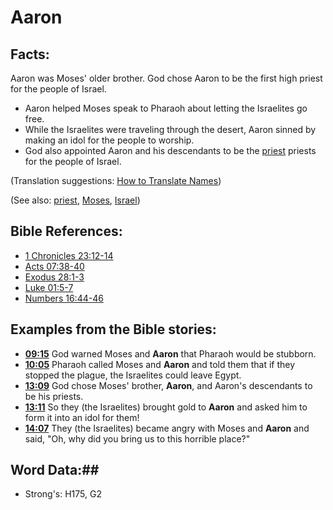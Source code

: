 # Aaron #

## Facts: ##

Aaron was Moses' older brother. God chose Aaron to be the first high priest for the people of Israel.

* Aaron helped Moses speak to Pharaoh about letting the Israelites go free.
* While the Israelites were traveling through the desert, Aaron sinned by making an idol for the people to worship.
* God also appointed Aaron and his descendants to be the [priest](../kt/priest.md) priests for the people of Israel.

(Translation suggestions: [How to Translate Names](rc://en/ta/man/translate/translate-names))

(See also: [priest](../kt/priest.md), [Moses](moses.md), [Israel](../kt/israel.md))

## Bible References: ##

* [1 Chronicles 23:12-14](rc://en/tn/help/1ch/23/12)
* [Acts 07:38-40](rc://en/tn/help/act/07/38)
* [Exodus 28:1-3](rc://en/tn/help/exo/28/01)
* [Luke 01:5-7](rc://en/tn/help/luk/01/05)
* [Numbers 16:44-46](rc://en/tn/help/num/16/44)

## Examples from the Bible stories: ##

* __[09:15](rc://en/tn/help/obs/09/15)__ God warned Moses and __Aaron__  that Pharaoh would be stubborn.
* __[10:05](rc://en/tn/help/obs/10/05)__ Pharaoh called Moses and __Aaron__  and told them that if they stopped the plague, the Israelites could leave Egypt.
* __[13:09](rc://en/tn/help/obs/13/09)__ God chose Moses' brother, __Aaron__, and Aaron's descendants to be his priests.
* __[13:11](rc://en/tn/help/obs/13/11)__ So they (the Israelites) brought gold to __Aaron__  and asked him to form it into an idol for them!
* __[14:07](rc://en/tn/help/obs/14/07)__ They (the Israelites) became angry with Moses and __Aaron__  and said, "Oh, why did you bring us to this horrible place?"

## Word Data:##

* Strong's: H175, G2
